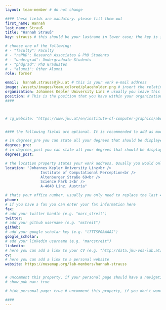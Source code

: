 ```yaml
---
layout: team-member # do not change

#### these fields are mandatory. please fill them out
first_name: Hannah
last_name: Strauß
title: "Hannah Strauß"
key: strauss # this should be your lastname in lower case; the key is important for publications or other listings that need to be linked to your profile. it needs to be unique (should there be someone else with the same lastname, please contact the admin)

# choose one of the following: 
# - "faculty": Faculty
# - "raPhD": Research Associates & PhD Students
# - "undergrad": Undergraduate Students
# - "phdgrad": PhD Graduates
# - "alumni": Other Alumni
role: former

email:  hannah.strauss@jku.at # this is your work e-mail address
image: /assets/images/team_colored/placeholder.png # insert the relative link to your profile image
organization: Johannes Kepler University Linz # usually you leave this unchanged, but if your have a different organization, feel free to change the property
position: # This is the position that you have within your organization. e.g. "Project Assistant", "University Assistant", "Technical Support", "Student Research" (or whatever Marc tells you^^)
####



# cg_website: "https://www.jku.at/en/institute-of-computer-graphics/about-us/team/marc-streit/" # if you add this link, there won't be a local page for your profile, but you would be redirected to another website (usually you would link your profile in the cg website)


#### the following fields are optional. It is recommended to add as much information as possible, since otherwise your page would look empty ;)

# in degrees_pre you can state all your degrees that should be displayed in front of your name e.g. "Dr", "DI", "Prof" etc. (or a combination of several)
degrees_pre: 
# in degrees_post you can state all your degrees that should be displayed after your name e.g. "BSc", "MSc" etc. (or a combination of several)
degrees_post:

# the location property states your work address. Usually you would only need to adjust the room number below i.e. change "0357" which is Marc's office to your own
location: "Johannes Kepler University Linz<br />
                Institute of Computational Perception<br />
                Altenberger Straße 69<br />
                Science Park 3<br />
                A-4040 Linz, Austria"

# thats your office number. usually you only need to replace the last 4 numbers with your own extension i.e. replace "6635" (you can find the extension on the right top of your office phone)
phone: 
# if you have a fax you can enter your fax information here
fax:
# add your twitter handle (e.g. "marc_streit")
twitter: 
# add your github username (e.g. "mstreit")
github: 
# add your google scholar key (e.g. "l7TTSP0AAAAJ")
google_scholar: 
# add your linkedin username (e.g. "marcstreit")
linkedin: 
# here you can add a link to your CV (e.g. "http://data.jku-vds-lab.at/team/marc/cv_streit.pdf")
cv:
# here you can add a link to a personal website
website: https://musemap.org/lab-members/hannah-strauss


# uncomment this property, if your personal page should have a navigation for publications (i.e. if you have many publiations). usually you don't need this.
# show_pub_nav: true

# hide_personal_page: true # uncomment this property, if you don't want to link to a local personal page. usually you don't need this

####
---
```

